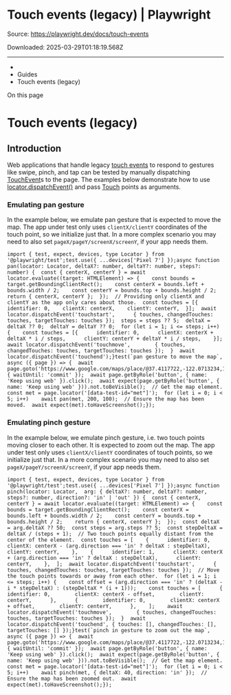 # Touch events (legacy) | Playwright

Source: https://playwright.dev/docs/touch-events

Downloaded: 2025-03-29T01:18:19.568Z

---

*   [](/)
*   Guides
*   Touch events (legacy)

On this page

Touch events (legacy)
=====================

Introduction[​](#introduction "Direct link to Introduction")
------------------------------------------------------------

Web applications that handle legacy [touch events](https://developer.mozilla.org/en-US/docs/Web/API/Touch_events) to respond to gestures like swipe, pinch, and tap can be tested by manually dispatching [TouchEvent](https://developer.mozilla.org/en-US/docs/Web/API/TouchEvent/TouchEvent)s to the page. The examples below demonstrate how to use [locator.dispatchEvent()](/docs/api/class-locator#locator-dispatch-event) and pass [Touch](https://developer.mozilla.org/en-US/docs/Web/API/Touch) points as arguments.

### Emulating pan gesture[​](#emulating-pan-gesture "Direct link to Emulating pan gesture")

In the example below, we emulate pan gesture that is expected to move the map. The app under test only uses `clientX/clientY` coordinates of the touch point, so we initialize just that. In a more complex scenario you may need to also set `pageX/pageY/screenX/screenY`, if your app needs them.

    import { test, expect, devices, type Locator } from '@playwright/test';test.use({ ...devices['Pixel 7'] });async function pan(locator: Locator, deltaX?: number, deltaY?: number, steps?: number) {  const { centerX, centerY } = await locator.evaluate((target: HTMLElement) => {    const bounds = target.getBoundingClientRect();    const centerX = bounds.left + bounds.width / 2;    const centerY = bounds.top + bounds.height / 2;    return { centerX, centerY };  });  // Providing only clientX and clientY as the app only cares about those.  const touches = [{    identifier: 0,    clientX: centerX,    clientY: centerY,  }];  await locator.dispatchEvent('touchstart',      { touches, changedTouches: touches, targetTouches: touches });  steps = steps ?? 5;  deltaX = deltaX ?? 0;  deltaY = deltaY ?? 0;  for (let i = 1; i <= steps; i++) {    const touches = [{      identifier: 0,      clientX: centerX + deltaX * i / steps,      clientY: centerY + deltaY * i / steps,    }];    await locator.dispatchEvent('touchmove',        { touches, changedTouches: touches, targetTouches: touches });  }  await locator.dispatchEvent('touchend');}test(`pan gesture to move the map`, async ({ page }) => {  await page.goto('https://www.google.com/maps/place/@37.4117722,-122.0713234,15z',      { waitUntil: 'commit' });  await page.getByRole('button', { name: 'Keep using web' }).click();  await expect(page.getByRole('button', { name: 'Keep using web' })).not.toBeVisible();  // Get the map element.  const met = page.locator('[data-test-id="met"]');  for (let i = 0; i < 5; i++)    await pan(met, 200, 100);  // Ensure the map has been moved.  await expect(met).toHaveScreenshot();});

### Emulating pinch gesture[​](#emulating-pinch-gesture "Direct link to Emulating pinch gesture")

In the example below, we emulate pinch gesture, i.e. two touch points moving closer to each other. It is expected to zoom out the map. The app under test only uses `clientX/clientY` coordinates of touch points, so we initialize just that. In a more complex scenario you may need to also set `pageX/pageY/screenX/screenY`, if your app needs them.

    import { test, expect, devices, type Locator } from '@playwright/test';test.use({ ...devices['Pixel 7'] });async function pinch(locator: Locator,  arg: { deltaX?: number, deltaY?: number, steps?: number, direction?: 'in' | 'out' }) {  const { centerX, centerY } = await locator.evaluate((target: HTMLElement) => {    const bounds = target.getBoundingClientRect();    const centerX = bounds.left + bounds.width / 2;    const centerY = bounds.top + bounds.height / 2;    return { centerX, centerY };  });  const deltaX = arg.deltaX ?? 50;  const steps = arg.steps ?? 5;  const stepDeltaX = deltaX / (steps + 1);  // Two touch points equally distant from the center of the element.  const touches = [    {      identifier: 0,      clientX: centerX - (arg.direction === 'in' ? deltaX : stepDeltaX),      clientY: centerY,    },    {      identifier: 1,      clientX: centerX + (arg.direction === 'in' ? deltaX : stepDeltaX),      clientY: centerY,    },  ];  await locator.dispatchEvent('touchstart',      { touches, changedTouches: touches, targetTouches: touches });  // Move the touch points towards or away from each other.  for (let i = 1; i <= steps; i++) {    const offset = (arg.direction === 'in' ? (deltaX - i * stepDeltaX) : (stepDeltaX * (i + 1)));    const touches = [      {        identifier: 0,        clientX: centerX - offset,        clientY: centerY,      },      {        identifier: 0,        clientX: centerX + offset,        clientY: centerY,      },    ];    await locator.dispatchEvent('touchmove',        { touches, changedTouches: touches, targetTouches: touches });  }  await locator.dispatchEvent('touchend', { touches: [], changedTouches: [], targetTouches: [] });}test(`pinch in gesture to zoom out the map`, async ({ page }) => {  await page.goto('https://www.google.com/maps/place/@37.4117722,-122.0713234,15z',      { waitUntil: 'commit' });  await page.getByRole('button', { name: 'Keep using web' }).click();  await expect(page.getByRole('button', { name: 'Keep using web' })).not.toBeVisible();  // Get the map element.  const met = page.locator('[data-test-id="met"]');  for (let i = 0; i < 5; i++)    await pinch(met, { deltaX: 40, direction: 'in' });  // Ensure the map has been zoomed out.  await expect(met).toHaveScreenshot();});